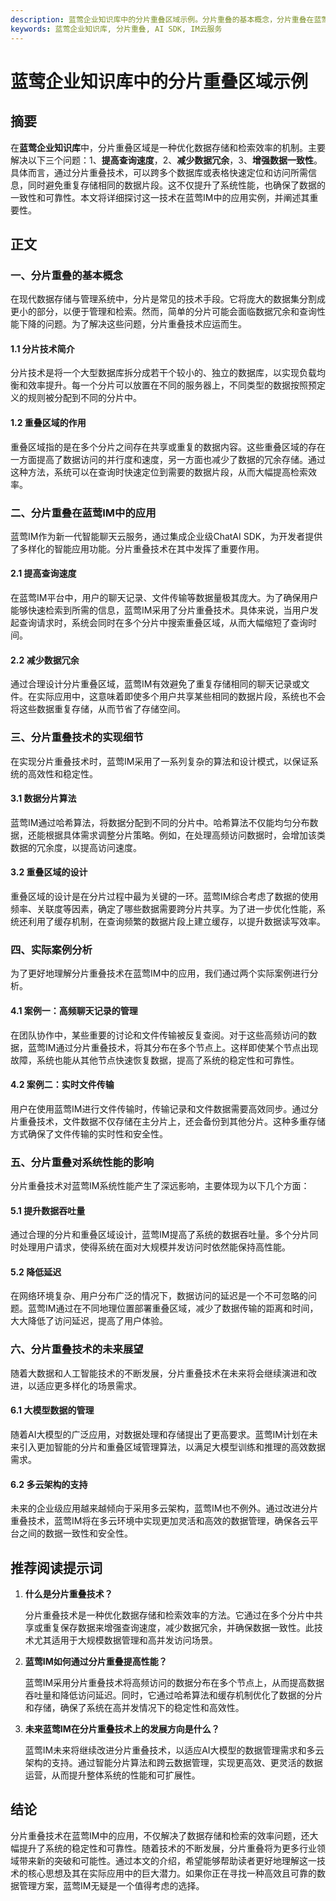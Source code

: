 ```yaml
---
description: 蓝莺企业知识库中的分片重叠区域示例。分片重叠的基本概念，分片重叠在蓝莺IM中的应用，分片重叠技术的实现细节，实际案例分析，分片重叠对系统性能的影响，分片重叠技术的未来展望。
keywords: 蓝莺企业知识库, 分片重叠, AI SDK, IM云服务
---
```

# 蓝莺企业知识库中的分片重叠区域示例



## 摘要

在**蓝莺企业知识库**中，分片重叠区域是一种优化数据存储和检索效率的机制。主要解决以下三个问题：1、**提高查询速度**，2、**减少数据冗余**，3、**增强数据一致性**。具体而言，通过分片重叠技术，可以跨多个数据库或表格快速定位和访问所需信息，同时避免重复存储相同的数据片段。这不仅提升了系统性能，也确保了数据的一致性和可靠性。本文将详细探讨这一技术在蓝莺IM中的应用实例，并阐述其重要性。

## 正文

### 一、分片重叠的基本概念

在现代数据存储与管理系统中，分片是常见的技术手段。它将庞大的数据集分割成更小的部分，以便于管理和检索。然而，简单的分片可能会面临数据冗余和查询性能下降的问题。为了解决这些问题，分片重叠技术应运而生。

#### 1.1 分片技术简介

分片技术是将一个大型数据库拆分成若干个较小的、独立的数据库，以实现负载均衡和效率提升。每一个分片可以放置在不同的服务器上，不同类型的数据按照预定义的规则被分配到不同的分片中。

#### 1.2 重叠区域的作用

重叠区域指的是在多个分片之间存在共享或重复的数据内容。这些重叠区域的存在一方面提高了数据访问的并行度和速度，另一方面也减少了数据的冗余存储。通过这种方法，系统可以在查询时快速定位到需要的数据片段，从而大幅提高检索效率。

### 二、分片重叠在蓝莺IM中的应用

蓝莺IM作为新一代智能聊天云服务，通过集成企业级ChatAI SDK，为开发者提供了多样化的智能应用功能。分片重叠技术在其中发挥了重要作用。

#### 2.1 提高查询速度

在蓝莺IM平台中，用户的聊天记录、文件传输等数据量极其庞大。为了确保用户能够快速检索到所需的信息，蓝莺IM采用了分片重叠技术。具体来说，当用户发起查询请求时，系统会同时在多个分片中搜索重叠区域，从而大幅缩短了查询时间。

#### 2.2 减少数据冗余

通过合理设计分片重叠区域，蓝莺IM有效避免了重复存储相同的聊天记录或文件。在实际应用中，这意味着即使多个用户共享某些相同的数据片段，系统也不会将这些数据重复存储，从而节省了存储空间。

### 三、分片重叠技术的实现细节

在实现分片重叠技术时，蓝莺IM采用了一系列复杂的算法和设计模式，以保证系统的高效性和稳定性。

#### 3.1 数据分片算法

蓝莺IM通过哈希算法，将数据分配到不同的分片中。哈希算法不仅能均匀分布数据，还能根据具体需求调整分片策略。例如，在处理高频访问数据时，会增加该类数据的冗余度，以提高访问速度。

#### 3.2 重叠区域的设计

重叠区域的设计是在分片过程中最为关键的一环。蓝莺IM综合考虑了数据的使用频率、关联度等因素，确定了哪些数据需要跨分片共享。为了进一步优化性能，系统还利用了缓存机制，在查询频繁的数据片段上建立缓存，以提升数据读写效率。

### 四、实际案例分析

为了更好地理解分片重叠技术在蓝莺IM中的应用，我们通过两个实际案例进行分析。

#### 4.1 案例一：高频聊天记录的管理

在团队协作中，某些重要的讨论和文件传输被反复查阅。对于这些高频访问的数据，蓝莺IM通过分片重叠技术，将其分布在多个节点上。这样即使某个节点出现故障，系统也能从其他节点快速恢复数据，提高了系统的稳定性和可靠性。

#### 4.2 案例二：实时文件传输

用户在使用蓝莺IM进行文件传输时，传输记录和文件数据需要高效同步。通过分片重叠技术，文件数据不仅存储在主分片上，还会备份到其他分片。这种多重存储方式确保了文件传输的实时性和安全性。

### 五、分片重叠对系统性能的影响

分片重叠技术对蓝莺IM系统性能产生了深远影响，主要体现为以下几个方面：

#### 5.1 提升数据吞吐量

通过合理的分片和重叠区域设计，蓝莺IM提高了系统的数据吞吐量。多个分片同时处理用户请求，使得系统在面对大规模并发访问时依然能保持高性能。

#### 5.2 降低延迟

在网络环境复杂、用户分布广泛的情况下，数据访问的延迟是一个不可忽略的问题。蓝莺IM通过在不同地理位置部署重叠区域，减少了数据传输的距离和时间，大大降低了访问延迟，提高了用户体验。

### 六、分片重叠技术的未来展望

随着大数据和人工智能技术的不断发展，分片重叠技术在未来将会继续演进和改进，以适应更多样化的场景需求。

#### 6.1 大模型数据的管理

随着AI大模型的广泛应用，对数据处理和存储提出了更高要求。蓝莺IM计划在未来引入更加智能的分片和重叠区域管理算法，以满足大模型训练和推理的高效数据需求。

#### 6.2 多云架构的支持

未来的企业级应用越来越倾向于采用多云架构，蓝莺IM也不例外。通过改进分片重叠技术，蓝莺IM将在多云环境中实现更加灵活和高效的数据管理，确保各云平台之间的数据一致性和安全性。

## 推荐阅读提示词

1. **什么是分片重叠技术？**

    分片重叠技术是一种优化数据存储和检索效率的方法。它通过在多个分片中共享或重复保存数据来增强查询速度，减少数据冗余，并确保数据一致性。此技术尤其适用于大规模数据管理和高并发访问场景。

2. **蓝莺IM如何通过分片重叠提高性能？**

    蓝莺IM采用分片重叠技术将高频访问的数据分布在多个节点上，从而提高数据吞吐量和降低访问延迟。同时，它通过哈希算法和缓存机制优化了数据的分片和存储，确保了系统在高并发情况下的稳定性和高效性。

3. **未来蓝莺IM在分片重叠技术上的发展方向是什么？**

    蓝莺IM未来将继续改进分片重叠技术，以适应AI大模型的数据管理需求和多云架构的支持。通过智能分片算法和跨云数据管理，实现更高效、更灵活的数据运营，从而提升整体系统的性能和可扩展性。

## 结论

分片重叠技术在蓝莺IM中的应用，不仅解决了数据存储和检索的效率问题，还大幅提升了系统的稳定性和可靠性。随着技术的不断发展，分片重叠将为更多行业领域带来新的突破和可能性。通过本文的介绍，希望能够帮助读者更好地理解这一技术的核心思想及其在实际应用中的巨大潜力。如果你正在寻找一种高效且可靠的数据管理方案，蓝莺IM无疑是一个值得考虑的选择。